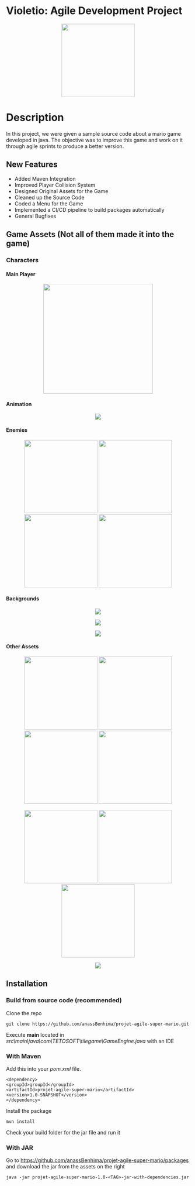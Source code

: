 # Violetio: Agile Development Project

<p align="center">
<img src="https://raw.githubusercontent.com/anassBenhima/projet-agile-super-mario/main/readme/logo.png" width="200" height="200" />
</p>

# Description

In this project, we were given a sample source code about a mario game developed in java. The objective was to improve this game and work on it through agile sprints to produce a better version.

## New Features

- Added Maven Integration
- Improved Player Collision System
- Designed Original Assets for the Game
- Cleaned up the Source Code
- Coded a Menu for the Game
- Implemented a CI/CD pipeline to build packages automatically
- General Bugfixes

## Game Assets (Not all of them made it into the game)

### Characters

#### Main Player

<p align="center">
<img src="https://raw.githubusercontent.com/anassBenhima/projet-agile-super-mario/main/readme/player.png" width="300" height="auto"  />
</p>

#### Animation

<p align="center">
<img src="https://raw.githubusercontent.com/anassBenhima/projet-agile-super-mario/main/readme/animation.png" />
</p>

#### Enemies

<p align="center">
<img src="https://raw.githubusercontent.com/anassBenhima/projet-agile-super-mario/main/readme/enemy-01.png" width="200" height="200" />
<img src="https://raw.githubusercontent.com/anassBenhima/projet-agile-super-mario/main/readme/enemy-02.png" width="200" height="200" />
<img src="https://raw.githubusercontent.com/anassBenhima/projet-agile-super-mario/main/readme/enemy-03.png" width="200" height="200" />
<img src="https://raw.githubusercontent.com/anassBenhima/projet-agile-super-mario/main/readme/enemy-04.png" width="200" height="200" />
</p>

#### Backgrounds

<p align="center">
<img src="https://raw.githubusercontent.com/anassBenhima/projet-agile-super-mario/main/readme/background-01.png" />
</p>

<p align="center">
<img src="https://raw.githubusercontent.com/anassBenhima/projet-agile-super-mario/main/readme/background-02.png" />
</p>

<p align="center">
<img src="https://raw.githubusercontent.com/anassBenhima/projet-agile-super-mario/main/readme/background-03.png" />
</p>

#### Other Assets

<p align="center">
<img src="https://raw.githubusercontent.com/anassBenhima/projet-agile-super-mario/main/readme/star-01.png" width="200" height="200" />
<img src="https://raw.githubusercontent.com/anassBenhima/projet-agile-super-mario/main/readme/star-02.png" width="200" height="200" />
<img src="https://raw.githubusercontent.com/anassBenhima/projet-agile-super-mario/main/readme/star-03.png" width="200" height="200" />
<img src="https://raw.githubusercontent.com/anassBenhima/projet-agile-super-mario/main/readme/star-04.png" width="200" height="200" />
</p>

<p align="center">
<img src="https://raw.githubusercontent.com/anassBenhima/projet-agile-super-mario/main/readme/rock-01.png" width="200" height="auto" />
<img src="https://raw.githubusercontent.com/anassBenhima/projet-agile-super-mario/main/readme/rock-02.png" width="200" height="auto" />
<img src="https://raw.githubusercontent.com/anassBenhima/projet-agile-super-mario/main/readme/rock-03.png" width="200" height="auto" />
</p>

<p align="center">
<img src="https://raw.githubusercontent.com/anassBenhima/projet-agile-super-mario/main/readme/tree.png" />
</p>

## Installation

### Build from source code (recommended)

Clone the repo

    git clone https://github.com/anassBenhima/projet-agile-super-mario.git

Execute **main** located in *src\main\java\com\TETOSOFT\tilegame\GameEngine.java* with an IDE

### With Maven

Add this into your *pom.xml* file.

    <dependency>
    <groupId>groupId</groupId>
    <artifactId>projet-agile-super-mario</artifactId>
    <version>1.0-SNAPSHOT</version>
    </dependency>

Install the package

    mvn install

Check your build folder for the jar file and run it

### With JAR

Go to https://github.com/anassBenhima/projet-agile-super-mario/packages and download the jar from the assets on the right

    java -jar projet-agile-super-mario-1.0-<TAG>-jar-with-dependencies.jar